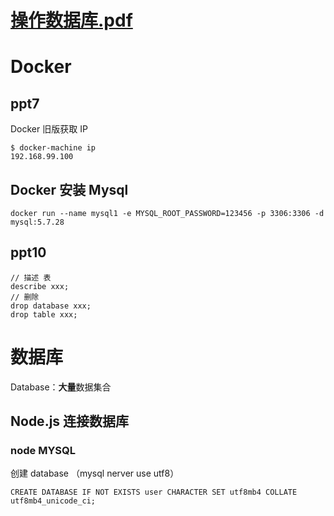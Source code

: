 # [操作数据库.pdf](chrome-extension://cdonnmffkdaoajfknoeeecmchibpmkmg/assets/pdf/web/viewer.html?file=https%3A%2F%2Fstatic.xiedaimala.com%2Fxdml%2Ffile%2F3ac7c224-c23d-491f-84b5-4fabfbeab9b8%2F2019-10-31-12-29-4.pdf)

# Docker

## ppt7

Docker 旧版获取 IP

```
$ docker-machine ip
192.168.99.100
```

## Docker 安装 Mysql

```
docker run --name mysql1 -e MYSQL_ROOT_PASSWORD=123456 -p 3306:3306 -d mysql:5.7.28
```

## ppt10

```
// 描述 表
describe xxx;
// 删除
drop database xxx;
drop table xxx;
```

# 数据库

Database：**大量**数据集合

## Node.js 连接数据库

### node MYSQL

创建 database （mysql nerver use utf8）

```
CREATE DATABASE IF NOT EXISTS user CHARACTER SET utf8mb4 COLLATE utf8mb4_unicode_ci;
```
